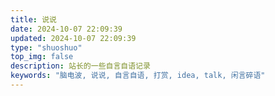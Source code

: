 ```yaml
---
title: 说说
date: 2024-10-07 22:09:39
updated: 2024-10-07 22:09:39
type: "shuoshuo"
top_img: false
description: 站长的一些自言自语记录
keywords: "脑电波, 说说, 自言自语, 打赏, idea, talk, 闲言碎语"
---
```

